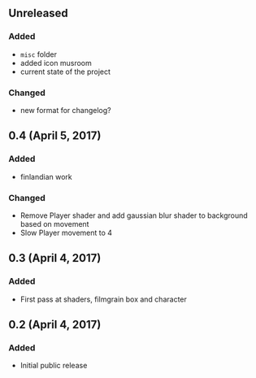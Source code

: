 ## Unreleased

### Added
- `misc` folder
- added icon musroom
- current state of the project

### Changed
- new format for changelog?

## 0.4 (April 5, 2017)

### Added
- finlandian work

### Changed

* Remove Player shader and add gaussian blur shader to background based on movement
* Slow Player movement to 4

## 0.3 (April 4, 2017)

### Added

* First pass at shaders, filmgrain box and character

## 0.2 (April 4, 2017)

### Added

* Initial public release